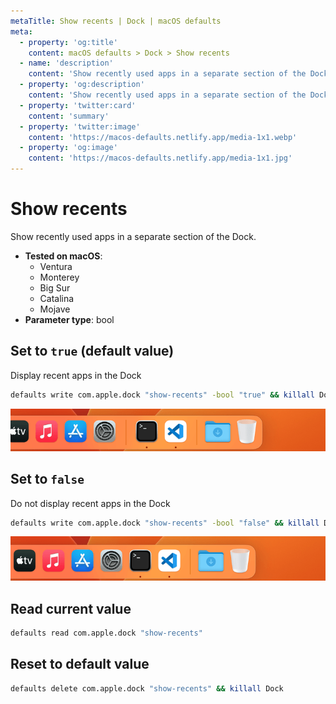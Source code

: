 ```yaml
---
metaTitle: Show recents | Dock | macOS defaults
meta:
  - property: 'og:title'
    content: macOS defaults > Dock > Show recents
  - name: 'description'
    content: 'Show recently used apps in a separate section of the Dock.'
  - property: 'og:description'
    content: 'Show recently used apps in a separate section of the Dock.'
  - property: 'twitter:card'
    content: 'summary'
  - property: 'twitter:image'
    content: 'https://macos-defaults.netlify.app/media-1x1.webp'
  - property: 'og:image'
    content: 'https://macos-defaults.netlify.app/media-1x1.jpg'
---
```


# Show recents

Show recently used apps in a separate section of the Dock.

<!-- break lists -->

- **Tested on macOS**:
  - Ventura
  - Monterey
  - Big Sur
  - Catalina
  - Mojave
- **Parameter type**: bool

## Set to `true` (default value)

Display recent apps in the Dock

```bash
defaults write com.apple.dock "show-recents" -bool "true" && killall Dock
```

<img
  src="./dock-show-recents-true.png"
  alt="Example output with value set to true"
  width="740" height="82" style="height: auto"
/>

## Set to `false`

Do not display recent apps in the Dock

```bash
defaults write com.apple.dock "show-recents" -bool "false" && killall Dock
```

<img
  src="./dock-show-recents-false.png"
  alt="Example output with value set to false"
  width="740" height="82" style="height: auto"
/>

## Read current value

```bash
defaults read com.apple.dock "show-recents"
```

## Reset to default value

```bash
defaults delete com.apple.dock "show-recents" && killall Dock
```
